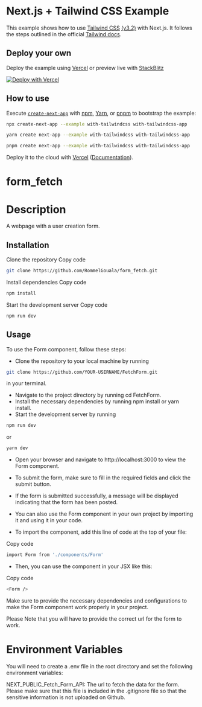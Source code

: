 # Next.js + Tailwind CSS Example

This example shows how to use [Tailwind CSS](https://tailwindcss.com/) [(v3.2)](https://tailwindcss.com/blog/tailwindcss-v3-2) with Next.js. It follows the steps outlined in the official [Tailwind docs](https://tailwindcss.com/docs/guides/nextjs).

## Deploy your own

Deploy the example using [Vercel](https://vercel.com?utm_source=github&utm_medium=readme&utm_campaign=next-example) or preview live with [StackBlitz](https://stackblitz.com/github/vercel/next.js/tree/canary/examples/with-tailwindcss)

[![Deploy with Vercel](https://vercel.com/button)](https://vercel.com/new/git/external?repository-url=https://github.com/vercel/next.js/tree/canary/examples/with-tailwindcss&project-name=with-tailwindcss&repository-name=with-tailwindcss)

## How to use

Execute [`create-next-app`](https://github.com/vercel/next.js/tree/canary/packages/create-next-app) with [npm](https://docs.npmjs.com/cli/init), [Yarn](https://yarnpkg.com/lang/en/docs/cli/create/), or [pnpm](https://pnpm.io) to bootstrap the example:

```bash
npx create-next-app --example with-tailwindcss with-tailwindcss-app
```

```bash
yarn create next-app --example with-tailwindcss with-tailwindcss-app
```

```bash
pnpm create next-app --example with-tailwindcss with-tailwindcss-app
```

Deploy it to the cloud with [Vercel](https://vercel.com/new?utm_source=github&utm_medium=readme&utm_campaign=next-example) ([Documentation](https://nextjs.org/docs/deployment)).

# form_fetch

# Description
A webpage with a user creation form.

## Installation
Clone the repository
Copy code
```bash
git clone https://github.com/RommelGouala/form_fetch.git
```
Install dependencies
Copy code
```bash
npm install
```
Start the development server
Copy code

```bash
npm run dev
```

## Usage

To use the Form component, follow these steps:

* Clone the repository to your local machine by running 
```bash 
git clone https://github.com/YOUR-USERNAME/FetchForm.git
```
in your terminal.

* Navigate to the project directory by running cd FetchForm.
* Install the necessary dependencies by running npm install or yarn install.
* Start the development server by running 
```bash
npm run dev
```
or 
```bash
yarn dev
```

* Open your browser and navigate to http://localhost:3000 to view the Form component.
* To submit the form, make sure to fill in the required fields and click the submit button.
* If the form is submitted successfully, a message will be displayed indicating that the form has been posted.
* You can also use the Form component in your own project by importing it and using it in your code.

* To import the component, add this line of code at the top of your file:

Copy code
```bash
import Form from './components/Form'
```

* Then, you can use the component in your JSX like this:

Copy code
```bash
<Form />
```
Make sure to provide the necessary dependencies and configurations to make the Form component work properly in your project.

Please Note that you will have to provide the correct url for the form to work.

# Environment Variables
You will need to create a .env file in the root directory and set the following environment variables:

NEXT_PUBLIC_Fetch_Form_API: The url to fetch the data for the form.
Please make sure that this file is included in the .gitignore file so that the sensitive information is not uploaded on Github.



